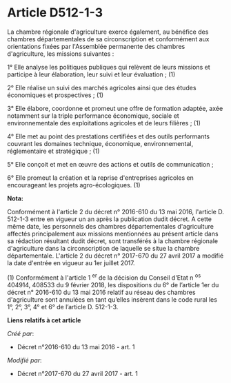# Article D512-1-3

La chambre régionale d'agriculture exerce également, au bénéfice des chambres départementales de sa circonscription et
conformément aux orientations fixées par l'Assemblée permanente des chambres d'agriculture, les missions suivantes :

1° Elle analyse les politiques publiques qui relèvent de leurs missions et participe à leur élaboration, leur suivi et leur
évaluation ; (1)

2° Elle réalise un suivi des marchés agricoles ainsi que des études économiques et prospectives ; (1)

3° Elle élabore, coordonne et promeut une offre de formation adaptée, axée notamment sur la triple performance économique,
sociale et environnementale des exploitations agricoles et de leurs filières ; (1)

4° Elle met au point des prestations certifiées et des outils performants couvrant les domaines technique, économique,
environnemental, réglementaire et stratégique ; (1)

5° Elle conçoit et met en œuvre des actions et outils de communication ;

6° Elle promeut la création et la reprise d'entreprises agricoles en encourageant les projets agro-écologiques. (1)

**Nota:**

Conformément à l'article 2 du décret n° 2016-610 du 13 mai 2016, l'article D. 512-1-3 entre en vigueur un an après la
publication dudit décret. A cette même date, les personnels des chambres départementales d'agriculture affectés
principalement aux missions mentionnées au présent article dans sa rédaction résultant dudit décret, sont transférés à la
chambre régionale d'agriculture dans la circonscription de laquelle se situe la chambre départementale. L'article 2 du décret
n° 2017-670 du 27 avril 2017 a modifié la date d'entrée en vigueur au 1er juillet 2017.

(1) Conformément à l'article 1
  <sup>er</sup> de la décision du Conseil d'Etat n
  <sup>os </sup>404914, 408533 du 9 février 2018, les dispositions du 6° de l’article 1er du décret n° 2016-610 du 13 mai
2016 relatif au réseau des chambres d'agriculture sont annulées en tant qu’elles insèrent dans le code rural les 1°, 2°, 3°,
4° et 6° de l’article D. 512-1-3.

**Liens relatifs à cet article**

_Créé par_:

  - Décret n°2016-610 du 13 mai 2016 - art. 1

_Modifié par_:

  - Décret n°2017-670 du 27 avril 2017 - art. 1
